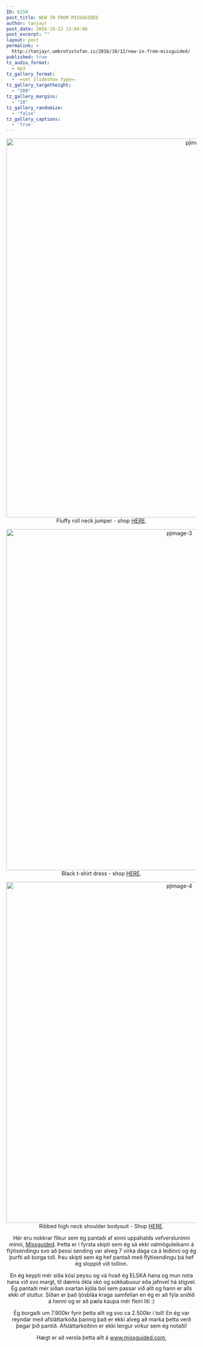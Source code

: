 ```yaml
---
ID: 6150
post_title: NEW IN FROM MISSGUIDED
author: tanjayr
post_date: 2016-10-12 13:04:06
post_excerpt: ""
layout: post
permalink: >
  http://tanjayr.umbrotsstofan.is/2016/10/12/new-in-from-missguided/
published: true
tz_audio_format:
  - mp3
tz_gallery_format:
  - -=set slideshow type=-
tz_gallery_targetheight:
  - "200"
tz_gallery_margins:
  - "10"
tz_gallery_randomize:
  - 'false'
tz_gallery_captions:
  - 'true'
---
```

<p style="text-align: center;"><img class="aligncenter size-full wp-image-6151" src="http://www.tanjayr.com/wp-content/uploads/2016/10/pjimage-2.jpg" alt="pjimage-2" width="1000" height="1000" />Fluffy roll neck jumper - shop <a href="http://tidd.ly/2cad8dea" target="_blank">HERE</a>.</p>
<p style="text-align: center;"><img class="aligncenter size-large wp-image-6152" src="http://www.tanjayr.com/wp-content/uploads/2016/10/pjimage-3.jpg" alt="pjimage-3" width="900" height="900" />Black t-shirt dress - shop <a href="http://tidd.ly/489edbfd" target="_blank">HERE</a>.</p>
<p style="text-align: center;"><img class="aligncenter size-large wp-image-6153" src="http://www.tanjayr.com/wp-content/uploads/2016/10/pjimage-4.jpg" alt="pjimage-4" width="900" height="900" />Ribbed high neck shoulder bodysuit - Shop <a href="http://tidd.ly/4eceaa87" target="_blank">HERE</a>.</p>
<p style="text-align: center;">Hér eru nokkrar flíkur sem ég pantaði af einni uppáhalds vefversluninni minni, <a href="http://tidd.ly/a5c0a245" target="_blank">Missguided</a>. Þetta er í fyrsta skipti sem ég sá ekki valmöguleikann á flýtisendingu svo að þessi sending var alveg 7 virka daga ca á leiðinni og ég þurfti að borga toll. Þau skipti sem ég hef pantað með flýtisendingu þá hef ég sloppið við tollinn.</p>
<p style="text-align: center;">En ég keypti mér síða kósí peysu og vá hvað ég ELSKA hana og mun nota hana við svo margt, til dæmis ökla skó og sokkabuxur eða jafnvel há stígvel. Ég pantaði mér síðan svartan kjóla bol sem passar við allt og hann er alls ekki of stuttur. Síðan er það ljósbláa kraga samfellan en ég er að fýla sniðið á henni og er að pæla kaupa mér fleiri liti :)</p>
<p style="text-align: center;">Ég borgaði um 7.900kr fyrir þetta allt og svo ca 2.500kr í toll! En ég var reyndar með afsláttarkóða þannig það er ekki alveg að marka þetta verð þegar þið pantið. Afsláttarkóðinn er ekki lengur virkur sem ég notaði!</p>
<p style="text-align: center;">Hægt er að versla þetta allt á <a href="http://tidd.ly/a5c0a245" target="_blank">www.missguided.com </a></p>